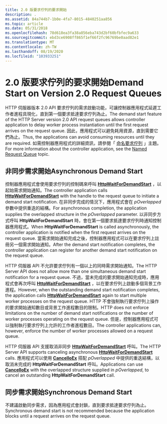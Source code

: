```yaml
---
title: 2.0 版要求佇列的要求開始
description: .
ms.assetid: 84a744b7-1b0e-4fa7-8015-4840251aa856
ms.topic: article
ms.date: 05/31/2018
ms.openlocfilehash: 78d618ea3fa38a856eba743d2bf60bfbfec9a633
ms.sourcegitcommit: ebd3ce6908ff865f1ef66f2fc96769be0aad82e1
ms.translationtype: MT
ms.contentlocale: zh-TW
ms.lasthandoff: 08/19/2020
ms.locfileid: "103933251"
---
```

# <a name="demand-start-on-version-20-request-queues"></a><span data-ttu-id="df827-103">2.0 版要求佇列的要求開始</span><span class="sxs-lookup"><span data-stu-id="df827-103">Demand Start on Version 2.0 Request Queues</span></span>

<span data-ttu-id="df827-104">HTTP 伺服器版本 2.0 API 要求佇列的需求啟動功能，可讓控制器應用程式延遲工作者進程具現化，直到第一個要求抵達要求佇列為止。</span><span class="sxs-lookup"><span data-stu-id="df827-104">The demand start feature of the HTTP Server version 2.0 API request queues allows controller application to delay worker process instantiation until the first request arrives on the request queue.</span></span> <span data-ttu-id="df827-105">因此，應用程式可以避免耗用資源，直到需要它們為止。</span><span class="sxs-lookup"><span data-stu-id="df827-105">Thus, the applications can avoid consuming resources until they are required.</span></span> <span data-ttu-id="df827-106">如需控制器應用程式的詳細資訊，請參閱「 [命名要求佇列](named-request-queue.md) 」主題。</span><span class="sxs-lookup"><span data-stu-id="df827-106">For more information about the controller application, see the [Named Request Queue](named-request-queue.md) topic.</span></span>

## <a name="asynchronous-demand-start"></a><span data-ttu-id="df827-107">非同步需求開始</span><span class="sxs-lookup"><span data-stu-id="df827-107">Asynchronous Demand Start</span></span>

<span data-ttu-id="df827-108">控制器應用程式會使用要求佇列的控制碼來呼叫 [**HttpWaitForDemandStart**](/windows/desktop/api/Http/nf-http-httpwaitfordemandstart) ，以起始需求開始通知。</span><span class="sxs-lookup"><span data-stu-id="df827-108">The controller application calls [**HttpWaitForDemandStart**](/windows/desktop/api/Http/nf-http-httpwaitfordemandstart) with the handle to the request queue to initiate a demand start notification.</span></span> <span data-ttu-id="df827-109">在非同步完成的情況下，應用程式會在 *pOverlapped* 參數中提供重迭的結構。</span><span class="sxs-lookup"><span data-stu-id="df827-109">For asynchronous completion, the application supplies the overlapped structure in the *pOverlapped* parameter.</span></span> <span data-ttu-id="df827-110">以非同步方式呼叫 **HttpWaitForDemandStart** 時，會在第一個要求抵達要求佇列時通知控制器應用程式。</span><span class="sxs-lookup"><span data-stu-id="df827-110">When **HttpWaitForDemandStart** is called asynchronously, the controller application is notified when the first request arrives on the request queue.</span></span> <span data-ttu-id="df827-111">當需求開始通知完成之後，控制器應用程式可以在要求佇列上註冊另一個需求開始通知。</span><span class="sxs-lookup"><span data-stu-id="df827-111">After the demand start notification completes, the controller application can register for another demand start notification on the request queue.</span></span>

<span data-ttu-id="df827-112">HTTP 伺服器 API 不允許要求佇列有一個以上的同時需求開始通知。</span><span class="sxs-lookup"><span data-stu-id="df827-112">The HTTP Server API does not allow more than one simultaneous demand start notification for a request queue.</span></span> <span data-ttu-id="df827-113">不過，當未完成的要求開始通知完成時，應用程式會再次呼叫 [**HttpWaitForDemandStart**](/windows/desktop/api/Http/nf-http-httpwaitfordemandstart) ，以在要求佇列上啟動多個背景工作進程。</span><span class="sxs-lookup"><span data-stu-id="df827-113">However, when the outstanding demand start notification completes, the application calls [**HttpWaitForDemandStart**](/windows/desktop/api/Http/nf-http-httpwaitfordemandstart) again to start multiple worker processes on the request queue.</span></span> <span data-ttu-id="df827-114">HTTP 不會強制執行要求佇列上操作的要求開始通知數目或背景工作進程數目的限制。</span><span class="sxs-lookup"><span data-stu-id="df827-114">HTTP does not enforce limitations on the number of demand start notifications or the number of worker processes operating on the request queue.</span></span> <span data-ttu-id="df827-115">但是，控制器應用程式可以強制執行要求佇列上允許的工作者進程數目。</span><span class="sxs-lookup"><span data-stu-id="df827-115">The controller applications can, however, enforce the number of worker processes allowed on a request queue.</span></span>

<span data-ttu-id="df827-116">HTTP 伺服器 API 支援取消非同步 [**HttpWaitForDemandStart**](/windows/desktop/api/Http/nf-http-httpwaitfordemandstart) 呼叫。</span><span class="sxs-lookup"><span data-stu-id="df827-116">The HTTP Server API supports canceling asynchronous [**HttpWaitForDemandStart**](/windows/desktop/api/Http/nf-http-httpwaitfordemandstart) calls.</span></span> <span data-ttu-id="df827-117">應用程式可以使用 [**CancelIoEx**](/windows/desktop/FileIO/cancelioex-func) 搭配 *pOverlapped* 中提供的重迭結構，以取消未完成的 **HttpWaitForDemandStart** 呼叫。</span><span class="sxs-lookup"><span data-stu-id="df827-117">Applications can use [**CancelIoEx**](/windows/desktop/FileIO/cancelioex-func) with the overlapped structure supplied in *pOverlapped*, to cancel an outstanding **HttpWaitForDemandStart** call.</span></span>

## <a name="synchronous-demand-start"></a><span data-ttu-id="df827-118">同步需求開始</span><span class="sxs-lookup"><span data-stu-id="df827-118">Synchronous Demand Start</span></span>

<span data-ttu-id="df827-119">不建議啟動同步需求，因為應用程式會封鎖，直到要求抵達要求佇列為止。</span><span class="sxs-lookup"><span data-stu-id="df827-119">Synchronous demand start is not recommended because the application blocks until a request arrives on the request queue.</span></span>

 

 